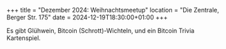 +++
title = "Dezember 2024: Weihnachtsmeetup"
location = "Die Zentrale, Berger Str. 175"
date = 2024-12-19T18:30:00+01:00
+++

Es gibt Glühwein, Bitcoin (Schrott)-Wichteln, und ein Bitcoin Trivia Kartenspiel. 
